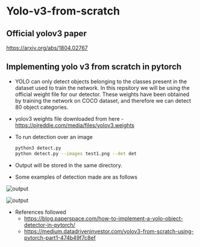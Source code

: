 # Yolo-v3-from-scratch

## Official yolov3 paper
https://arxiv.org/abs/1804.02767

## Implementing yolo v3 from scratch in pytorch

* YOLO can only detect objects belonging to the classes present in the dataset used to train the network. In this repsitory we will be using the official weight file for our detector. These weights have been obtained by training the network on COCO dataset, and therefore we can detect 80 object categories.

* yolov3 weights file downloaded from here - https://pjreddie.com/media/files/yolov3.weights

* To run detection over an image
  ```sh
  python3 detect.py
  python detect.py --images test1.png --det det

  ```
* Output will be stored in the same directory.

* Some examples of detection made are as follows

![output](https://user-images.githubusercontent.com/91083791/207788921-5d2c8ec3-4733-47ab-8901-cc0d9573232a.jpg)

![output](https://user-images.githubusercontent.com/91083791/207789414-d437fbda-0b9f-4a17-a65b-f1f85199180e.jpg)


* References followed 
  - https://blog.paperspace.com/how-to-implement-a-yolo-object-detector-in-pytorch/
  - https://medium.datadriveninvestor.com/yolov3-from-scratch-using-pytorch-part1-474b49f7c8ef

